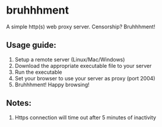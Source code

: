 # bruhhhment
A simple http(s) web proxy server. Censorship? Bruhhhment!
## Usage guide:
1) Setup a remote server (Linux/Mac/Windows)
2) Download the appropriate executable file to your server
3) Run the executable
4) Set your browser to use your server as proxy (port 2004)
5) Bruhhhment! Happy browsing!
## Notes:
1) Https connection will time out after 5 minutes of inactivity

